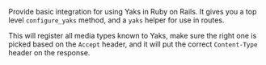 Provide basic integration for using Yaks in Ruby on Rails. It gives you a top level `configure_yaks` method, and a `yaks` helper for use in routes.

This will register all media types known to Yaks, make sure the right one is picked based on the `Accept` header, and it will put the correct `Content-Type` header on the response.

